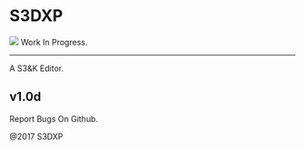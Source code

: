 # S3DXP
<img src="https://i.imgur.com/VVaKgq9.png">
Work In Progress.

----------------------------------------------------------
A S3&K Editor.


v1.0d
----------------------------------------------------------

Report Bugs On Github.


@2017 S3DXP
